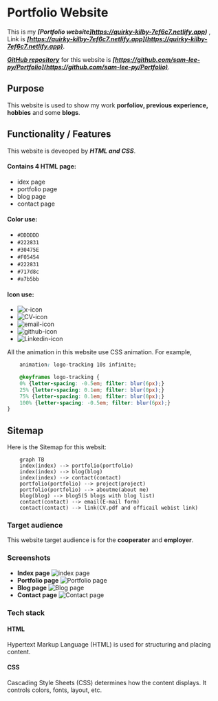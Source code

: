 # Portfolio Website
This is my ***[Portfolio website]https://quirky-kilby-7ef6c7.netlify.app)*** , Link is ***[https://quirky-kilby-7ef6c7.netlify.app](https://quirky-kilby-7ef6c7.netlify.app)***.

***[GitHub repository](https://github.com/sam-lee-py/Portfolio)***  for this website is ***[https://github.com/sam-lee-py/Portfolio](https://github.com/sam-lee-py/Portfolio)***.

## Purpose
This website is used to show my work **porfoliov, previous experience, hobbies** and some **blogs**.

## Functionality / Features
This website is deveoped by ***HTML and CSS***.

#### Contains 4 HTML page:
- idex page
- portfolio page
- blog page
- contact page

#### Color use:
- ```#DDDDDD```
- ```#222831```
- ```#30475E```
- ```#F05454```
- ```#222831```
- ```#717d8c```
- ```#a7b5bb```

#### Icon use:
- ![x-icon](./files/img/icon.png)
- ![CV-icon](./files/img/CV_icon.png)
- ![email-icon](./files/img/email_icon.png)
- ![github-icon](./files/img/github_icon.png)
- ![Linkedin-icon](./files/img/Linkedin_icon.png)

All the animation in this website use CSS animation. For example,
```css
    animation: logo-tracking 10s infinite;

    @keyframes logo-tracking {
    0% {letter-spacing: -0.5em; filter: blur(6px);}
    25% {letter-spacing: 0.1em; filter: blur(0px);}
    75% {letter-spacing: 0.1em; filter: blur(0px);}
    100% {letter-spacing: -0.5em; filter: blur(6px);}
}
```

## Sitemap
Here is the Sitemap for this websit:
```mermaid
    graph TB
    index(index) --> portfolio(portfolio)
    index(index) --> blog(blog)
    index(index) --> contact(contact)
    portfolio(portfolio) --> project(project)
    portfolio(portfolio) --> aboutme(about me)
    blog(blog) --> blog5(5 blogs with blog list)
    contact(contact) --> email(E-mail form)
    contact(contact) --> link(CV.pdf and officail webist link)
```

### Target audience
This website target audience is for the **cooperater** and **employer**.

### Screenshots
- **Index page**
    ![index page](./files/img/index_page.png)
- **Portfolio page**
    ![Portfolio page](./files/img/portfolio_page.png)
- **Blog page**
    ![Blog page](./files/img/blog_page.png)
- **Contact page**
    ![Contact page](./files/img/contact_page.png)

### Tech stack
#### HTML
Hypertext Markup Language (HTML) is used for structuring and placing content. 
#### CSS
Cascading Style Sheets (CSS) determines how the content displays. It controls colors, fonts, layout, etc. 